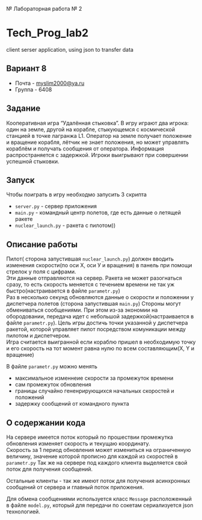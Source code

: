 № Лабораторная работа № 2
# Tech_Prog_lab2
client serser application, using json to transfer data
## Вариант 8
* Почта  - myslim2000@ya.ru
* Группа - 6408

## Задание
  Кооперативная игра “Удалённая стыковка”. В игру играют два игрока:  один  на  земле,  другой  на  корабле,  стыкующемся  с космической станцией в точке лагранжа L1. Оператор на земле получает  положение  и  вращение  корабля,  лётчик  не  знает положения, но может управлять кораблём и получать сообщения от  оператора.  Информация  распространяется  с  задержкой. Игроки выигрывают при совершении успешной стыковки.

## Запуск
Чтобы поиграть в игру необходмо запусить 3 скрипта  
* `server.py` - сервер приложения  
* `main.py` - командный центр полетов, где есть данные о летящей ракете  
* `nuclear_launch.py` - ракета с пилотом))

## Описание работы
Пилот( сторона запустившая `nuclear_launch.py`) должен вводить изменения скорости(по оси Х, оси У и вращения) в панель при помощи стрелок у поля с цифрами.  
Эти данные отправляются на сервер. Ракета не может разогнаться сразу, то есть скорость меняется с течением времени не так уж быстро(настраивается в файле `parametr.py`)  
Раз в несколько секунд обновляются данные о скорости и положении у диспетчера полетов (сторона запустившая  `main.py`) 
Стороны могут обмениваться сообщениями. При этом из-за экономии на обородовании, передача идет с небольшой задержкой(настраивается в файле `parametr.py`).
Цель игры достичь точки указанной у диспетчера ракетой, которой управляет пилот посредством комуникации между пилотом и диспетчером.  
Игра считается выигранной если кораблю пришел в необходимую точку и его скорость на тот момент равна нулю по всем составляющим(X, Y и вращение)

В файле `parametr.py` можно менять
* максимальное изменнеие скорости за промежуток времени
* сам промежуток обновления
* границы случайно гененрирующихся начальных скоростей и положений
* задержку сообщений от командного пункта

## О содержании кода
На сервере имеется поток который по прошествии промежутка обновления изменяет скорость и текущаю координату.  
Скорость за 1 период обновления может измениться на ограниченную величину, значение которой прописно для каждой из скоростей в `parametr.py`
Так же на сервере под каждого клиента выделяется свой поток для получения сообщений.  

Остальные клиенты - так же имеют поток для получения асинхронных сообщений от сервера и главный поток приложения.  

Для обмена сообщениями используется класс `Message` расположенный в файле `model.py`, который для передачи по сокетам сериализуется json технологией.

